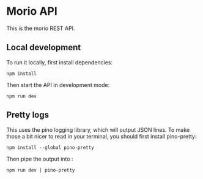 # Morio API

This is the morio REST API.

## Local development

To run it locally, first install dependencies:

```
npm install
```

Then start the API in development mode:

```
npm run dev
```

## Pretty logs

This uses the pino logging library, which will output JSON lines.
To make those a bit nicer to read in your terminal, you should first install pino-pretty:

```
npm install --global pino-pretty
```

Then pipe the output into :

```
npm run dev | pino-pretty
```

